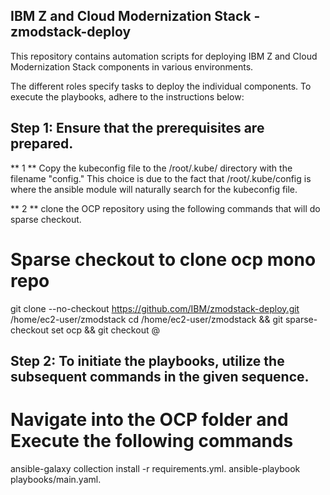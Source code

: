 ## IBM Z and Cloud Modernization Stack - zmodstack-deploy
This repository contains automation scripts for deploying IBM Z and Cloud Modernization Stack components in various environments.

The different roles specify tasks to deploy the individual components.
To execute the playbooks, adhere to the instructions below:

## Step 1: Ensure that the prerequisites are prepared.
** 1 ** Copy the kubeconfig file to the /root/.kube/ directory with the filename "config." This choice is due to the fact that /root/.kube/config is where the ansible module will naturally search for the kubeconfig file.

** 2 ** clone the OCP repository using the following commands that will do sparse checkout.
# Sparse checkout to clone ocp mono repo
git clone --no-checkout https://github.com/IBM/zmodstack-deploy.git /home/ec2-user/zmodstack
cd /home/ec2-user/zmodstack && git sparse-checkout set ocp && git checkout @


## Step 2: To initiate the playbooks, utilize the subsequent commands in the given sequence.
# Navigate into the OCP folder and Execute the following commands 
ansible-galaxy collection install -r requirements.yml.
ansible-playbook playbooks/main.yaml.